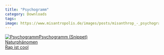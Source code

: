 ```yaml
---
title: "Psychogramm"
category: Downloads
tags: 
image: https://www.misantropolis.de/images/posts/misanthrop_-_psychogramm_px1000.jpg
---
```


[![](http://www.misantropolis.de/wp-content/uploads/2008/05/misanthrop_-_psychogramm_px1000-150x150.jpg "Psychogramm")](http://www.misantropolis.de/wp-content/uploads/2008/05/misanthrop_-_psychogramm_px1000.jpg)[Psychogramm (Snippet)](http://www.audiacrecords.com/auc005cd/auc005cd_snippet.mp3)  
[Naturphänomen](http://www.misantropolis.de/wp-content/uploads/2008/05/misanthrop_-_naturphaenomen.mp3)  
[Rap ist cool](http://www.misantropolis.de/wp-content/uploads/2008/05/misanthrop_-_rap_-ist_cool.mp3)